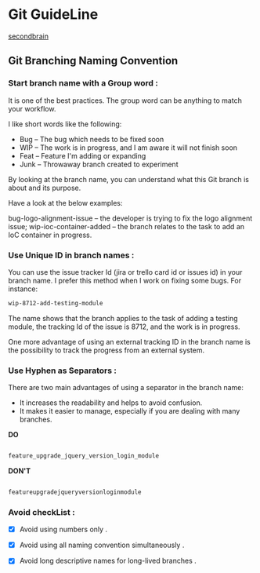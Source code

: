 # Git GuideLine

[secondbrain](https://zakariachamakh.github.io/)

## Git Branching Naming Convention

### Start branch name with a Group word :

It is one of the best practices. The group word can be anything to match your workflow.

I like short words like the following:

- Bug – The bug which needs to be fixed soon
- WIP – The work is in progress, and I am aware it will not finish soon 
- Feat  –  Feature I'm adding or expanding
- Junk  –  Throwaway branch created to experiment 

By looking at the branch name, you can understand what this Git branch is about and its purpose.

Have a look at the below examples:

bug-logo-alignment-issue – the developer is trying to fix the logo alignment issue;
wip-ioc-container-added – the branch relates to the task to add an IoC container in progress.

### Use Unique ID in branch names : 

You can use the issue tracker Id (jira or trello card id or issues id) in your branch name. I prefer this method when I work on fixing some bugs. For instance:

```md
wip-8712-add-testing-module

```

The name shows that the branch applies to the task of adding a testing module, the tracking Id of the issue is 8712, and the work is in progress.

One more advantage of using an external tracking ID in the branch name is the possibility to track the progress from an external system. 

### Use Hyphen as Separators : 

There are two main advantages of using a separator in the branch name:

- It increases the readability and helps to avoid confusion.
- It makes it easier to manage, especially if you are dealing with many branches. 

**DO** 

```md

feature_upgrade_jquery_version_login_module

```

**DON'T** 

```md

featureupgradejqueryversionloginmodule

```

### Avoid checkList : 

- [x] Avoid using numbers only .
- [x] Avoid using all naming convention simultaneously . 
- [x] Avoid long descriptive names for long-lived branches .
















